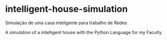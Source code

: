 # intelligent-house-simulation
Simulação de uma casa inteligente para trabalho de Redes

A simulation of a intelligent house with the Python Language for my Faculty
